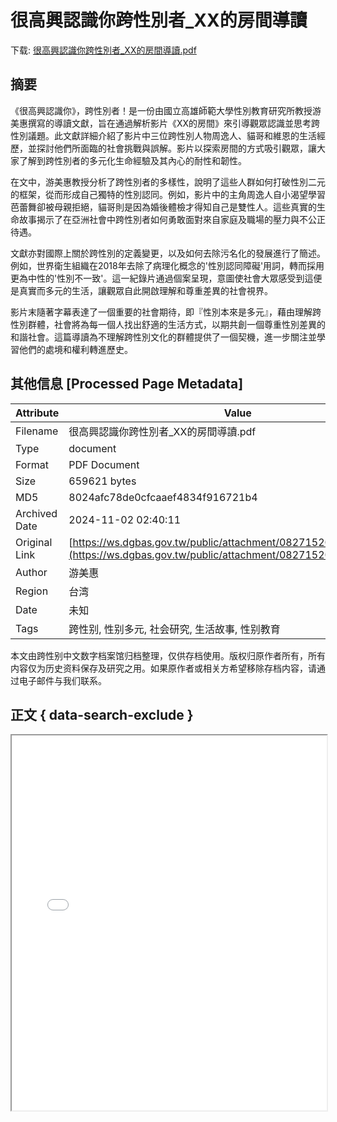 # 很高興認識你跨性別者_XX的房間導讀

<!-- tcd_download_link -->
下载: <a href="很高興認識你跨性別者_XX的房間導讀.pdf" download>很高興認識你跨性別者_XX的房間導讀.pdf</a>
<!-- tcd_download_link_end -->

## 摘要

<!-- tcd_abstract -->
《很高興認識你》，跨性別者！是一份由國立高雄師範大學性別教育研究所教授游美惠撰寫的導讀文獻，旨在通過解析影片《XX的房間》來引導觀眾認識並思考跨性別議題。此文獻詳細介紹了影片中三位跨性別人物周逸人、貓哥和維恩的生活經歷，並探討他們所面臨的社會挑戰與誤解。影片以探索房間的方式吸引觀眾，讓大家了解到跨性別者的多元化生命經驗及其內心的耐性和韌性。

在文中，游美惠教授分析了跨性別者的多樣性，說明了這些人群如何打破性別二元的框架，從而形成自己獨特的性別認同。例如，影片中的主角周逸人自小渴望學習芭蕾舞卻被母親拒絕，貓哥則是因為婚後體檢才得知自己是雙性人。這些真實的生命故事揭示了在亞洲社會中跨性別者如何勇敢面對來自家庭及職場的壓力與不公正待遇。

文獻亦對國際上關於跨性別的定義變更，以及如何去除污名化的發展進行了簡述。例如，世界衛生組織在2018年去除了病理化概念的'性別認同障礙'用詞，轉而採用更為中性的'性別不一致'。這一紀錄片通過個案呈現，意圖使社會大眾感受到這便是真實而多元的生活，讓觀眾自此開啟理解和尊重差異的社會視界。

影片末隨著字幕表達了一個重要的社會期待，即『性別本來是多元』，藉由理解跨性別群體，社會將為每一個人找出舒適的生活方式，以期共創一個尊重性別差異的和諧社會。這篇導讀為不理解跨性別文化的群體提供了一個契機，進一步關注並學習他們的處境和權利轉進歷史。

<!-- tcd_abstract_end -->

## 其他信息 [Processed Page Metadata]

| Attribute       | Value                                  |
|-----------------|----------------------------------------|
| Filename        | 很高興認識你跨性別者_XX的房間導讀.pdf                             |
| Type            | document                                 |
| Format          | PDF Document                               |
| Size            | 659621 bytes                           |
| MD5             | 8024afc78de0cfcaaef4834f916721b4                                  |
| Archived Date   | 2024-11-02 02:40:11                             |
| Original Link   | [https://ws.dgbas.gov.tw/public/attachment/0827152049l3e53fl6.pdf](https://ws.dgbas.gov.tw/public/attachment/0827152049l3e53fl6.pdf)                         |
| Author          | 游美惠                               |
| Region          | 台湾                               |
| Date            | 未知                                 |
| Tags            | 跨性别, 性别多元, 社会研究, 生活故事, 性别教育                                 |

本文由跨性别中文数字档案馆归档整理，仅供存档使用。版权归原作者所有，所有内容仅为历史资料保存及研究之用。如果原作者或相关方希望移除存档内容，请通过电子邮件与我们联系。

## 正文 { data-search-exclude }

<!-- tcd_main_text -->
<iframe src="../很高興認識你跨性別者_XX的房間導讀.pdf" width="100%" height="600px">
    <p>无法显示PDF，请下载查看。</p>
</iframe>
<!-- tcd_main_text_end -->

